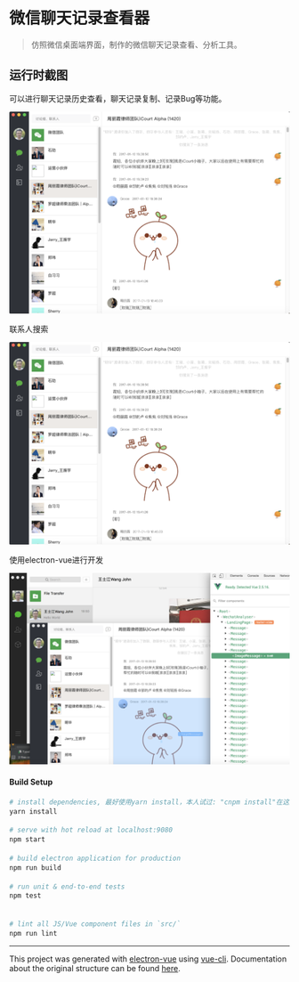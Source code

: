 # 微信聊天记录查看器

> 仿照微信桌面端界面，制作的微信聊天记录查看、分析工具。

## 运行时截图

可以进行聊天记录历史查看，聊天记录复制、记录Bug等功能。

![微信聊天记录查看、分析工具](/src/renderer/assets/screenshot-02.png)

联系人搜索

![微信聊天记录查看、分析工具](/src/renderer/assets/screenshot-02.png)

使用electron-vue进行开发

![微信聊天记录查看、分析工具](/src/renderer/assets/screenshot-01.png)


#### Build Setup

``` bash
# install dependencies, 最好使用yarn install，本人试过: "cnpm install"在这里有问题，npm install则太慢
yarn install

# serve with hot reload at localhost:9080
npm start

# build electron application for production
npm run build

# run unit & end-to-end tests
npm test


# lint all JS/Vue component files in `src/`
npm run lint

```

---

This project was generated with [electron-vue](https://github.com/SimulatedGREG/electron-vue) using [vue-cli](https://github.com/vuejs/vue-cli). Documentation about the original structure can be found [here](https://simulatedgreg.gitbooks.io/electron-vue/content/index.html).
